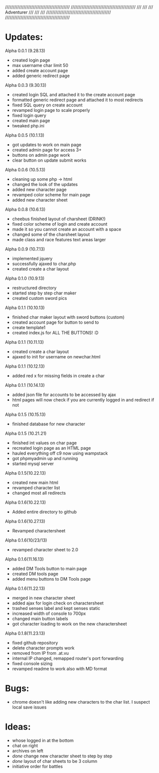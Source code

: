 //////////////////////////////////////////
//////////////////////////////////////////
///                                    ///
///             Adventurer             ///
///                                    ///
//////////////////////////////////////////
//////////////////////////////////////////

Updates:
==========================================

Alpha 0.0.1 (9.28.13)
- created login page
- max username char limit 50
- added create account page
- added generic redirect page

Alpha 0.0.3 (9.30.13)
- created login SQL and attached it to the create account page
- formatted generic redirect page and attached it to most redirects
- fixed SQL query on create account
- revamped login page to scale properly
- fixed login query
- created main page
- tweaked php.ini

Alpha 0.0.5 (10.1.13)

- got updates to work on main page
- created admin page for access 3+
- buttons on admin page work
- clear button on update submit works

Alpha 0.0.6 (10.5.13)
- cleaning up some php -> html
- changed the look of the updates
- added new character page
- revamped color scheme for main page
- added new character sheet

Alpha 0.0.8 (10.6.13)
- cheebus finished layout of charsheet (DRINK!)
- fixed color scheme of login and create account
- made it so you cannot create an account with a space
- changed some of the charsheet layout
- made class and race features text areas larger

Alpha 0.0.9 (10.7.13)
- implemented jquery
- successfully ajaxed to char.php
- created create a char layout

Alpha 0.1.0 (10.9.13)
- restructured directory
- started step by step char maker
- created custom sword pics

Alpha 0.1.1 (10.10.13)
- finished char maker layout with sword buttons (custom)
- created account page for button to send to
- create template1
- created index.js for ALL THE BUTTONS! :D

Alpha 0.1.1 (10.11.13)
- created create a char layout
- ajaxed to init for username on newchar.html

Alpha 0.1.1 (10.12.13)
- added red x for missing fields in create a char

Alpha 0.1.1 (10.14.13)
- added json file for accounts to be accessed by ajax
- html pages will now check if you are currently logged in and redirect if not

Alpha 0.1.5 (10.15.13)
- finished database for new character

Alpha 0.1.5 (10.21.21)
- finished int values on char page
- recreated login page as an HTML page
- hauled everything off c9 now using wampstack
- got phpmyadmin up and running
- started mysql server

Alpha 0.1.5(10.22.13)
- created new main html
- revamped character list
- changed most all redirects

Alpha 0.1.6(10.22.13)
- Added entire directory to github

Alpha 0.1.6(10.27.13)
- Revamped charactersheet

Alpha 0.1.6(10/23/13)
- revamped character sheet to 2.0

Alpha 0.1.6(11.16.13)
- added DM Tools button to main page
- created DM tools page
- added menu buttons to DM Tools page

Alpha 0.1.6(11.22.13)
- merged in new character sheet
- added ajax for login check on charactersheet
- trashed senses label and kept senses static
- increased width of console to 700px
- changed main button labels
- got character loading to work on the new charactersheet

Alpha 0.1.8(11.23.13)
- fixed github repository
- delete character prompts work
- removed from IP from .at.vu
- internal IP changed, remapped router's port forwarding
- fixed console sizing
- revamped readme to work also with MD format





Bugs:
==========================================

- chrome doesn't like adding new characters to the char list. I suspect local save issues





Ideas:
==========================================

- whose logged in at the bottom
- chat on right
- archives on left
- *done* change new character sheet to step by step
- *done* layout of char sheets to be 3 column
- initiative order for battles
